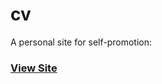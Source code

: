 # cv
A personal site for self-promotion:
### [View Site](https://acastellanos95.github.io/my-personal-site/)

